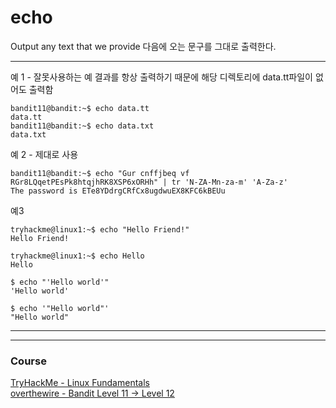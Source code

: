 # echo

Output any text that we provide
다음에 오는 문구를 그대로 출력한다.

---

예 1 - 잘못사용하는 예 
결과를 항상 출력하기 때문에 해당 디렉토리에 data.tt파일이 없어도 출력함 
```
bandit11@bandit:~$ echo data.tt
data.tt
bandit11@bandit:~$ echo data.txt
data.txt
```

예 2 - 제대로 사용 
```
bandit11@bandit:~$ echo "Gur cnffjbeq vf RGr8LQqetPEsPk8htqjhRK8XSP6xORHh" | tr 'N-ZA-Mn-za-m' 'A-Za-z'
The password is ETe8YDdrgCRfCx8ugdwuEX8KFC6kBEUu
```



예3 
```
tryhackme@linux1:~$ echo "Hello Friend!"
Hello Friend!

tryhackme@linux1:~$ echo Hello
Hello

$ echo "'Hello world'"
'Hello world'

$ echo '"Hello world"'
"Hello world"
```

---
---
### Course
[TryHackMe - Linux Fundamentals](https://tryhackme.com/module/linux-fundamentals)  
[overthewire - Bandit Level 11 → Level 12](https://overthewire.org/wargames/bandit/bandit12.html)
